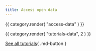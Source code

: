 ```yaml
---
title: Access open data
---
```


{{ category.render( "access-data" ) }}

{{ category.render( "tutorials-data", 2 ) }}

[See all tutorials](./tutorials.md){ .md-button }
